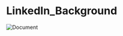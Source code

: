 ﻿# LinkedIn_Background
![Document](https://github.com/user-attachments/assets/b5166083-7f17-4c9e-90e1-8daea4932590)
